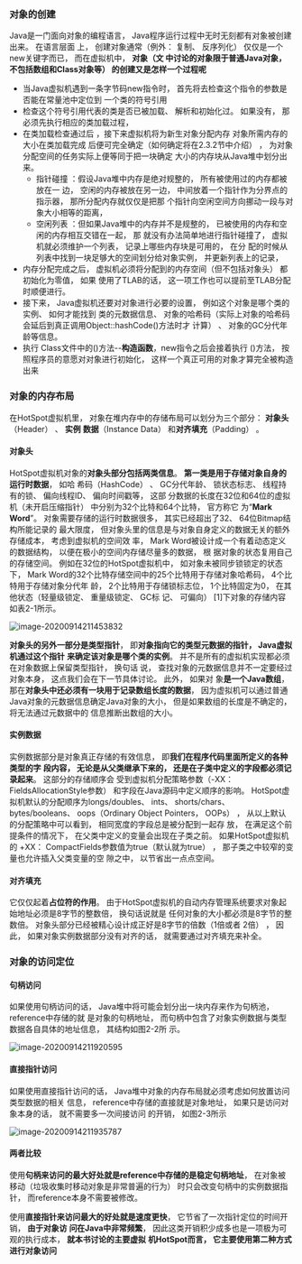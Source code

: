 ### 对象的创建

Java是一门面向对象的编程语言， Java程序运行过程中无时无刻都有对象被创建出来。 在语言层面
上， 创建对象通常（例外： 复制、 反序列化） 仅仅是一个new关键字而已， 而在虚拟机中， **对象（文
中讨论的对象限于普通Java对象， 不包括数组和Class对象等） 的创建又是怎样一个过程呢**  

- 当Java虚拟机遇到一条字节码new指令时， 首先将去检查这个指令的参数是否能在常量池中定位到
  一个类的符号引用  
- 检查这个符号引用代表的类是否已被加载、 解析和初始化过。 如果没有， 那
  必须先执行相应的类加载过程，  
- 在类加载检查通过后  ，接下来虚拟机将为新生对象分配内存  对象所需内存的大小在类加载完成
  后便可完全确定（如何确定将在2.3.2节中介绍） ， 为对象分配空间的任务实际上便等同于把一块确定
  大小的内存块从Java堆中划分出来。   
  - 指针碰撞  ：假设Java堆中内存是绝对规整的， 所有被使用过的内存都被放在一
    边， 空闲的内存被放在另一边， 中间放着一个指针作为分界点的指示器， 那所分配内存就仅仅是把那
    个指针向空闲空间方向挪动一段与对象大小相等的距离， 
  - 空闲列表  ：但如果Java堆中的内存并不是规整的， 已被使用的内存和空闲的内存相互交错在一起， 那
    就没有办法简单地进行指针碰撞了， 虚拟机就必须维护一个列表， 记录上哪些内存块是可用的， 在分
    配的时候从列表中找到一块足够大的空间划分给对象实例， 并更新列表上的记录，  
- 内存分配完成之后， 虚拟机必须将分配到的内存空间（但不包括对象头） 都初始化为零值， 如果
  使用了TLAB的话， 这一项工作也可以提前至TLAB分配时顺便进行。  
- 接下来， Java虚拟机还要对对象进行必要的设置， 例如这个对象是哪个类的实例、 如何才能找到
  类的元数据信息、 对象的哈希码（实际上对象的哈希码会延后到真正调用Object::hashCode()方法时才
  计算） 、 对象的GC分代年龄等信息。   
- 执行  Class文件中的<init>()方法--**构造函数**，new指令之后会接着执行<init>
  ()方法， 按照程序员的意愿对对象进行初始化， 这样一个真正可用的对象才算完全被构造出来  

### 对象的内存布局

在HotSpot虚拟机里， 对象在堆内存中的存储布局可以划分为三个部分： **对象头**（Header） 、 **实例**
**数据**（Instance Data） 和**对齐填充**（Padding） 。

#### 对象头

HotSpot虚拟机对象的**对象头部分包括两类信息**。 **第一类是用于存储对象自身的运行时数据**， 如哈
希码（HashCode） 、 GC分代年龄、 锁状态标志、 线程持有的锁、 偏向线程ID、 偏向时间戳等， 这部
分数据的长度在32位和64位的虚拟机（未开启压缩指针） 中分别为32个比特和64个比特， 官方称它
为“**Mark Word**”。 对象需要存储的运行时数据很多， 其实已经超出了32、 64位Bitmap结构所能记录的
最大限度， 但对象头里的信息是与对象自身定义的数据无关的额外存储成本， 考虑到虚拟机的空间效
率， Mark Word被设计成一个有着动态定义的数据结构， 以便在极小的空间内存储尽量多的数据， 根
据对象的状态复用自己的存储空间。 例如在32位的HotSpot虚拟机中， 如对象未被同步锁锁定的状态
下， Mark Word的32个比特存储空间中的25个比特用于存储对象哈希码， 4个比特用于存储对象分代年
龄， 2个比特用于存储锁标志位， 1个比特固定为0， 在其他状态（轻量级锁定、 重量级锁定、 GC标
记、 可偏向） [1]下对象的存储内容如表2-1所示。  

![image-20200914211453832](G:\soft\Typora\img\image-20200914211453832.png)

**对象头的另外一部分是类型指针**， 即**对象指向它的类型元数据的指针， Java虚拟机通过这个指针**
**来确定该对象是哪个类的实例**。 并不是所有的虚拟机实现都必须在对象数据上保留类型指针， 换句话
说， 查找对象的元数据信息并不一定要经过对象本身， 这点我们会在下一节具体讨论。 此外， 如果对
象**是一个Java数组**， 那在**对象头中还必须有一块用于记录数组长度的数据**， 因为虚拟机可以通过普通
Java对象的元数据信息确定Java对象的大小， 但是如果数组的长度是不确定的， 将无法通过元数据中的
信息推断出数组的大小。

#### 实例数据  

实例数据部分是对象真正存储的有效信息， 即**我们在程序代码里面所定义的各种类型的字**
**段内容， 无论是从父类继承下来的， 还是在子类中定义的字段都必须记录起来**。 这部分的存储顺序会
受到虚拟机分配策略参数（-XX： FieldsAllocationStyle参数） 和字段在Java源码中定义顺序的影响。
HotSpot虚拟机默认的分配顺序为longs/doubles、 ints、 shorts/chars、 bytes/booleans、 oops（Ordinary
Object Pointers， OOPs） ， 从以上默认的分配策略中可以看到， 相同宽度的字段总是被分配到一起存
放， 在满足这个前提条件的情况下， 在父类中定义的变量会出现在子类之前。 如果HotSpot虚拟机的
+XX： CompactFields参数值为true（默认就为true） ， 那子类之中较窄的变量也允许插入父类变量的空
隙之中， 以节省出一点点空间。  

#### 对齐填充  

它仅仅起着**占位符的作用**。 由于HotSpot虚拟机的自动内存管理系统要求对象起始地址必须是8字节的整数倍， 换句话说就是
任何对象的大小都必须是8字节的整数倍。 对象头部分已经被精心设计成正好是8字节的倍数（1倍或者
2倍） ， 因此， 如果对象实例数据部分没有对齐的话， 就需要通过对齐填充来补全。  

### 对象的访问定位  

#### 句柄访问

如果使用句柄访问的话， Java堆中将可能会划分出一块内存来作为句柄池， reference中存储的就
是对象的句柄地址， 而句柄中包含了对象实例数据与类型数据各自具体的地址信息， 其结构如图2-2所
示。

![image-20200914211920595](G:\soft\Typora\img\image-20200914211920595.png)

#### 直接指针访问

如果使用直接指针访问的话， Java堆中对象的内存布局就必须考虑如何放置访问类型数据的相关
信息， reference中存储的直接就是对象地址， 如果只是访问对象本身的话， 就不需要多一次间接访问
的开销， 如图2-3所示  



![image-20200914211935787](G:\soft\Typora\img\image-20200914211935787.png)

#### 两者比较

使用**句柄来访问的最大好处就是reference中存储的是稳定句柄地址**， 在对象被移动（垃圾收集时移动对象是非常普遍的行为） 时只会改变句柄中的实例数据指针， 而reference本身不需要被修改。  

使用**直接指针来访问最大的好处就是速度更快**， 它节省了一次指针定位的时间开销， **由于对象访**
**问在Java中非常频繁**， 因此这类开销积少成多也是一项极为可观的执行成本， **就本书讨论的主要虚拟**
**机HotSpot而言， 它主要使用第二种方式进行对象访问**  

